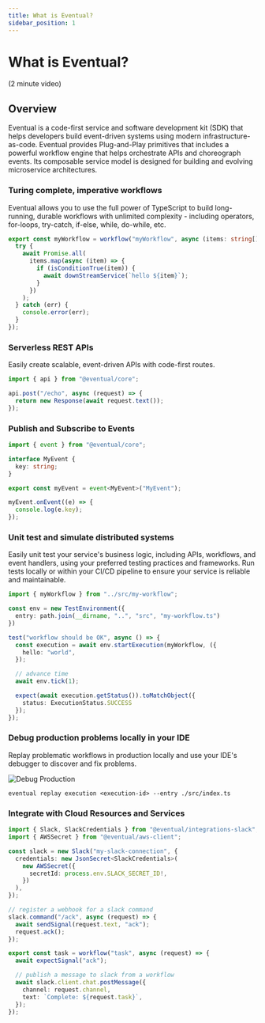 ```yaml
---
title: What is Eventual?
sidebar_position: 1
---
```


# What is Eventual?

(2 minute video)

## Overview

Eventual is a code-first service and software development kit (SDK) that helps developers build event-driven systems using modern infrastructure-as-code. Eventual provides Plug-and-Play primitives that includes a powerful workflow engine that helps orchestrate APIs and choreograph events. Its composable service model is designed for building and evolving microservice architectures.

### Turing complete, imperative workflows

Eventual allows you to use the full power of TypeScript to build long-running, durable workflows with unlimited complexity - including operators, for-loops, try-catch, if-else, while, do-while, etc.

```ts
export const myWorkflow = workflow("myWorkflow", async (items: string[]) => {
  try {
    await Promise.all(
      items.map(async (item) => {
        if (isConditionTrue(item)) {
          await downStreamService(`hello ${item}`);
        }
      })
    );
  } catch (err) {
    console.error(err);
  }
});
```

### Serverless REST APIs

Easily create scalable, event-driven APIs with code-first routes.

```ts
import { api } from "@eventual/core";

api.post("/echo", async (request) => {
  return new Response(await request.text());
});
```

### Publish and Subscribe to Events

```ts
import { event } from "@eventual/core";

interface MyEvent {
  key: string;
}

export const myEvent = event<MyEvent>("MyEvent");

myEvent.onEvent((e) => {
  console.log(e.key);
});
```

### Unit test and simulate distributed systems

Easily unit test your service's business logic, including APIs, workflows, and event handlers, using your preferred testing practices and frameworks. Run tests locally or within your CI/CD pipeline to ensure your service is reliable and maintainable.

```ts
import { myWorkflow } from "../src/my-workflow";

const env = new TestEnvironment({
  entry: path.join(__dirname, "..", "src", "my-workflow.ts")
})

test("workflow should be OK", async () => {
  const execution = await env.startExecution(myWorkflow, ({
    hello: "world",
  });

  // advance time
  await env.tick(1);

  expect(await execution.getStatus()).toMatchObject({
    status: ExecutionStatus.SUCCESS
  });
});
```

### Debug production problems locally in your IDE

Replay problematic workflows in production locally and use your IDE's debugger to discover and fix problems.

![Debug Production](./debug-1.gif)

```
eventual replay execution <execution-id> --entry ./src/index.ts
```

### Integrate with Cloud Resources and Services

```ts
import { Slack, SlackCredentials } from "@eventual/integrations-slack";
import { AWSSecret } from "@eventual/aws-client";

const slack = new Slack("my-slack-connection", {
  credentials: new JsonSecret<SlackCredentials>(
    new AWSSecret({
      secretId: process.env.SLACK_SECRET_ID!,
    })
  ),
});

// register a webhook for a slack command
slack.command("/ack", async (request) => {
  await sendSignal(request.text, "ack");
  request.ack();
});

export const task = workflow("task", async (request) => {
  await expectSignal("ack");

  // publish a message to slack from a workflow
  await slack.client.chat.postMessage({
    channel: request.channel,
    text: `Complete: ${request.task}`,
  });
});
```
